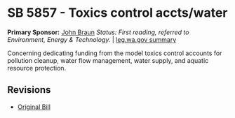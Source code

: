 # SB 5857 - Toxics control accts/water
**Primary Sponsor:** [John Braun](/person/leg/john.braun.md)
*Status: First reading, referred to Environment, Energy & Technology.* | [leg.wa.gov summary](https://app.leg.wa.gov/billsummary?BillNumber=5857&Year=2021)

Concerning dedicating funding from the model toxics control accounts for pollution cleanup, water flow management, water supply, and aquatic resource protection.

## Revisions
* [Original Bill](1/)